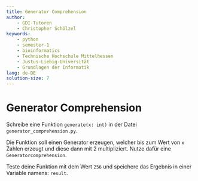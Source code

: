 ```yaml
---
title: Generator Comprehension
author:
    - GDI-Tutoren
    - Christopher Schölzel
keywords:
    - python
    - semester-1
    - bioinformatics
    - Technische Hochschule Mittelhessen
    - Justus-Liebig-Universität
    - Grundlagen der Informatik
lang: de-DE
solution-size: 7
---
```


# Generator Comprehension

Schreibe eine Funktion `generate(x: int)` in der Datei `generator_comprehension.py`.

Die Funktion soll einen Generator erzeugen, welcher bis zum Wert von `x` Zahlen erzeugt und diese dann mit 2 multipliziert. 
Nutze dafür eine `Generatorcomprehension`. 

Teste deine Funktion mit dem Wert `256` und speichere das Ergebnis in einer Variable namens: `result`.